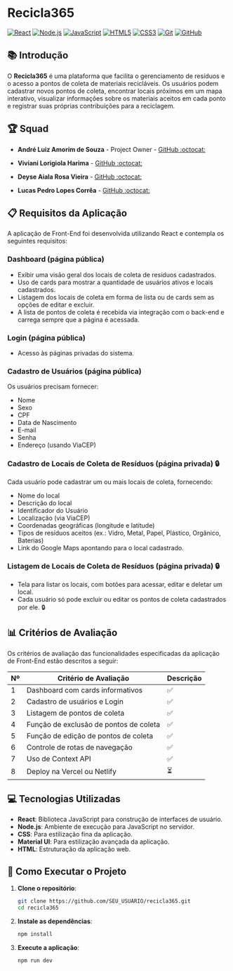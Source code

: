 # Recicla365

[![React](https://img.shields.io/badge/React-17.0.2-blue?style=for-the-badge&logo=react&logoColor=white)](https://reactjs.org/) [![Node.js](https://img.shields.io/badge/Node.js-16.13.1-green?style=for-the-badge&logo=nodedotjs&logoColor=white)](https://nodejs.org/) [![JavaScript](https://img.shields.io/badge/JavaScript-ES6-%23F7DF1E.svg?style=for-the-badge&logo=javascript&logoColor=black)](https://developer.mozilla.org/en-US/docs/Web/JavaScript) [![HTML5](https://img.shields.io/badge/HTML5-%23E34F26.svg?style=for-the-badge&logo=html5&logoColor=white)](https://developer.mozilla.org/en-US/docs/Web/HTML) [![CSS3](https://img.shields.io/badge/CSS3-%231572B6.svg?style=for-the-badge&logo=css3&logoColor=white)](https://developer.mozilla.org/en-US/docs/Web/CSS) [![Git](https://img.shields.io/badge/Git-%23F05033.svg?style=for-the-badge&logo=git&logoColor=white)](https://git-scm.com/) [![GitHub](https://img.shields.io/badge/GitHub-%23181717.svg?style=for-the-badge&logo=github&logoColor=white)](https://github.com)

## 📚 Introdução

O **Recicla365** é uma plataforma que facilita o gerenciamento de resíduos e o acesso a pontos de coleta de materiais recicláveis. Os usuários podem cadastrar novos pontos de coleta, encontrar locais próximos em um mapa interativo, visualizar informações sobre os materiais aceitos em cada ponto e registrar suas próprias contribuições para a reciclagem.

## 🏆 Squad

- **André Luiz Amorim de Souza** - Project Owner - [GitHub :octocat: ](https://github.com/andreluizamorimdev)

- **Viviani Lorigiola Harima** - [GitHub :octocat: ](https://github.com/vivianiharima)

- **Deyse Aiala Rosa Vieira** - [GitHub :octocat: ](https://github.com/deyseaiala)

- **Lucas Pedro Lopes Corrêa** - [GitHub :octocat: ](https://github.com/lucasplcorrea)

## 📋 Requisitos da Aplicação

A aplicação de Front-End foi desenvolvida utilizando React e contempla os seguintes requisitos:

### Dashboard (página pública)

- Exibir uma visão geral dos locais de coleta de resíduos cadastrados.
- Uso de cards para mostrar a quantidade de usuários ativos e locais cadastrados.
- Listagem dos locais de coleta em forma de lista ou de cards sem as opções de editar e excluir.
- A lista de pontos de coleta é recebida via integração com o back-end e carrega sempre que a página é acessada.

### Login (página pública)

- Acesso às páginas privadas do sistema.

### Cadastro de Usuários (página pública)

Os usuários precisam fornecer:

- Nome
- Sexo
- CPF
- Data de Nascimento
- E-mail
- Senha
- Endereço (usando ViaCEP)

### Cadastro de Locais de Coleta de Resíduos (página privada) 🔒

Cada usuário pode cadastrar um ou mais locais de coleta, fornecendo:

- Nome do local
- Descrição do local
- Identificador do Usuário
- Localização (via ViaCEP)
- Coordenadas geográficas (longitude e latitude)
- Tipos de resíduos aceitos (ex.: Vidro, Metal, Papel, Plástico, Orgânico, Baterias)
- Link do Google Maps apontando para o local cadastrado.

### Listagem de Locais de Coleta de Resíduos (página privada) 🔒

- Tela para listar os locais, com botões para acessar, editar e deletar um local.
- Cada usuário só pode excluir ou editar os pontos de coleta cadastrados por ele. 🔒

## 📊 Critérios de Avaliação

Os critérios de avaliação das funcionalidades especificadas da aplicação de Front-End estão descritos a seguir:

| Nº  | Critério de Avaliação                  | Descrição                |
| --- | -------------------------------------- | ------------------------ |
| 1   | Dashboard com cards informativos       | :white_check_mark:       |
| 2   | Cadastro de usuários e Login           | :white_check_mark:       |
| 3   | Listagem de pontos de coleta           | :white_check_mark:       |
| 4   | Função de exclusão de pontos de coleta | :white_check_mark:       |
| 5   | Função de edição de pontos de coleta   | :white_check_mark:       |
| 6   | Controle de rotas de navegação         | :white_check_mark:       |
| 7   | Uso de Context API                     | :white_check_mark:       |
| 8   | Deploy na Vercel ou Netlify            | :hourglass_flowing_sand: |

## 💻 Tecnologias Utilizadas

- **React**: Biblioteca JavaScript para construção de interfaces de usuário.
- **Node.js**: Ambiente de execução para JavaScript no servidor.
- **CSS**: Para estilização fina da aplicação.
- **Material UI**: Para estilização avançada da aplicação.
- **HTML**: Estruturação da aplicação web.

## 🚀 Como Executar o Projeto

1. **Clone o repositório**:
   ```bash
   git clone https://github.com/SEU_USUARIO/recicla365.git
   cd recicla365
   ```
2. **Instale as dependências**:
   ```bash
   npm install
   ```
3. **Execute a aplicação**:
   ```bash
   npm run dev
   ```

